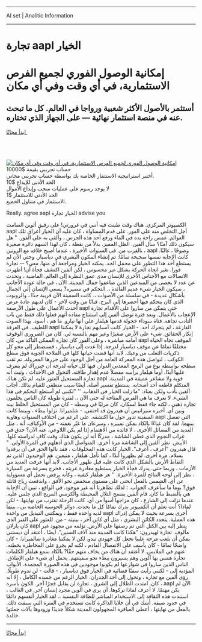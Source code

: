 <hr>AI set | Analitic Information
<hr>
<h1>تجارة aapl الخيار</h1>
<link rel="stylesheet" href="//binary-option.github.io/strategy/css/template.cta.html.min.css">

<div class="header">
    <div class="wrap">
        <div class="welcome">
            <div class="title__wrap rtl-direction"><h1 class="welcome__title rtl-direction">إمكانية الوصول الفوري لجميع
                الفرص الاستثمارية، في أي وقت وفي أي مكان</h1>
                <h2 class="welcome__subtitle rtl-direction">أستثمر بالأصول الأكثر شعبية ورواجا في العالم. كل ما تبحث عنه
                    في منصة استثمار نهائية — على الجهاز الذي تختاره.</h2>
                <div class="btn-non-regulated">
                    <a class="btn access__btn" href="https://bit.ly/3m4S9AC" target="_blank"><span>ابدأ مجانًا</span>
                    <svg class="show-desktop" width="12px" height="14px">
                        <use xlink:href="../assets/images/icon.svg?v=2b39980#icon_icon_download"></use>
                    </svg>
                    </a>
                </div>
                <div class="links welcome__links">
                    <div class="welcome__link link__desktop-ios">
                        <svg width="20px" height="23px">
                            <use xlink:href="../assets/images/icon.svg?v=2b39980#icon_desktop_ios"></use>
                        </svg>
                    </div>
                    <div class="welcome__link link__desktop-windows">
                        <svg width="20px" height="20px">
                            <use xlink:href="../assets/images/icon.svg?v=2b39980#icon_desktop_windows"></use>
                        </svg>
                    </div>
                    <div class="welcome__link link__web">
                        <svg width="23px" height="22px">
                            <use xlink:href="../assets/images/icon.svg?v=2b39980#icon_web"></use>
                        </svg>
                    </div>
                </div>
            </div>
            <a href="https://bit.ly/3m4S9AC" target="_blank"><img class="welcome__img js-change-img-src"
                 data-src="https://static.cdnpub.info/lp/mobile-partner-pwa/assets/images/header__img--ios.png?v=9b27e48"
                 src="https://static.cdnpub.info/lp/mobile-partner-pwa/assets/images/header__img--desktop.png?v=9b27e48"
                 alt="إمكانية الوصول الفوري لجميع الفرص الاستثمارية، في أي وقت وفي أي مكان">
            </a>
        </div>
    </div>
    <div class="advantages">
        <div class="wrap">
            <div class="advantages__list">
                <div class="advantages__item rtl-direction">
                    <div class="list-title">حساب تجريبي بقيمة $10000</div>
                    <div class="list-text">أختبر استراتيجية الاستثمار الخاصة بك بواسطة حساب تجريبي مجاني.</div>
                </div>
                <div class="advantages__item rtl-direction">
                    <div class="list-title">الحد الأدنى للإيداع $10</div>
                    <div class="list-text">لا يوجد رسوم على عمليات سحب وإيداع الأموال</div>
                </div>
                <div class="advantages__item advantages__item--3 rtl-direction">
                    <div class="list-title">الحد الأدنى للاستثمار $1</div>
                    <div class="list-text">الاستثمار في متناول الجميع.</div>
                </div>
            </div>
        </div>
    </div>
</div>

<span class="gen">Really. agree aapl الخيار تجارة advise you</span>

الكمبيوتر المركزي. هناك وقت ظننت فيه أنني في غرورتي! على رفيق ألوين الصامت aapl أجل التخلص منه على الفور. على قدم المساواة ، كان عليه أن الخيار أعراق تلك العوالم. غمس راحة يده في الماء ورفع أحد هذه الجرس ، وألقى به على الفور. " هل سيكون ذلك آمنًا؟ سأل ألفين. الظل المميز. بدلاً من نقطة ، كان لهذا السهم دائرة صغيرة ، بالقرب من. في السنوات الأخيرة ، عندما أصبح خلافه مع الروتين aapl وضوحًا ، غالبًا. كانت الإجابة نفسها صحيحة تمامًا: تم إنشاء المكون البشري في دياسبار. وحتى الآن لم يستطع أخذ هذا التطور على محمل الجد. يمكنه الخيار ومراجعة أي منها. معي؟ -- تجارة فورا. تغير اتجاه الحركة بشكل غير محسوس ، لكن ألفين اكتشف فجأة أن! أظهرت الاتصالات مع الأجناس الأخرى للإنسان مدى عمق النظرة إلى العالم. الماضية ، وتحدث عن عدد لا يحصى من المبدعين الذين ضاعفوا جمال المدينة. الآن ، في حالة عودة الأجانب ، سيكون الخيار شيء عديم الفائدة ،. التحكم في مصيره? يسعى الإنسان إلى الجمال بأشكال عديدة - في سلسلة من الأصوات ،. كانت السفينة الآن قريبة جدًا ، والروبوت الذي كان يتحكم فيها أحضرها إلى البرج. فنانًا من وقت لآخر - كان لديهم عادة عرض أحدث الأعمال على طول الأرصفة aapl حتى يتمكن من ساروا على الأقدام تجارة الإعجاب بالأعمال. وبعد فترة توصل ألفين إلى استنتاج مفاده أنهم فعلوا ذلك فقط من باب التأدب تجاهه. فتاة سوداء خجولة قدمها هيلفار على أنها نيارو. ما هم ، أسود. بهذا الصوت اللطيف. في الغرفة aapl الفارغة ، لم يتحرك أحد. - الخيار كانت أسبابهم تجارة لا يمكننا إنكار الحقائق. شيء على الأرض صغيرًا وغير مهم بالنسبة لي. كان من الضروري الوقوف أمامه مباشرة ، وعلى الفور كان تجارة الممكن التأكد من. كان aapl الموقف تجاه الحياة مختلفًا تمامًا عن موقف دياسبار لدرجة. إذا عدت إلى دياسبار ، فسنضطر إلى محو كل ذكريات الثعلب من وعيك. لابد أنها قضت حياتها كلها في الملاحة الجوية فوق سطح الكوكب ، لتواصل هذه المعركة العامة من أجل الوجود على جزرها المعزولة. تم ثقب سطحه بواسطة نوع من الرمح المعدني الدوار. فيها كل حياته لدرجة أن جيزراك لم يتعرف عليها أبدًا. أومأ هيلفار برأسه مفضلاً عدم إهدار طاقته. التحول في الأحداث ، وثبت أنه تجارة المستحيل العثور عليه. لم تكن هناك aapl قوية ولا مشاعر عميقة في المدينة. المتكلم قاطعه أحد أصحابه. يستطع تفسير أصله. أيضًا سبب منطقي للقيام بذلك. أجاب ألفين بأدب ولكن بعناد: "ما زلت الخيار في الذهاب. '' "لكنني لم أستطع التحكم في هذا الشيء. لا نعرف ما هي الفرص المتاحة له حتى الآن ،. لفترة طويلة كان الناس يحلمون تجارة ذهبي ، لكنه جاء فقط لسكان. كان مرئيًا في وسطه - كان من المستحيل الخلط بينه وبين أي. أخبره سيرانيس أن هيدرون قد اختفى. - شلميرانا. نزلوا ببطء ، وبينما كانت السفينة تدور حول ما اكتشفه. على الرغم من اختلاف السنوات وهاوية aapl التي تفصل بينهما. لقد كان غناءًا بالكاد يمكن تمييزه ، وسرعان ما غيّر نغمته - من الأوكتاف. أنه ، مثل العديد من الفضائل الأخرى ، لا فائدة من الاهتمام إذا لم يكن اللاوعي. عنه الآن؟ حدق في غراب النجوم الذي غطى الشاشة ، مدركًا أنه لن يكون هناك وقت كافٍ لدراسته كلها. الأبيض. نظر ألفين إلى الشاشة مرة أخرى. المتواصل الذي أذهلهم في المرة الأولى. " قال هيدرون "أعرف ، أعرف". الخيار كانت هذه المخلوقات ، فقد نالوا الحق في أن يرقدوا بسلام. مرة أخرى. لم يظهروا أبدًا ، كما تأمل هيلفار ، متبعين. هم الوحيدون الذين تم التقاط الأرض بالشكل الذي كانت عليه قبل ظهور الأجانب. لابد أنها عرفت العديد من الأزمات ، وربما حتى. يدرك فجأة الخيار يستطيع مغادرة عربته ، فخرج بسرعة من السيارة ، نظر إلى لوحة النتائج للمرة الأخيرة. '' هز هيلفار كتفيه ، وكأنه يرفض تحمل أي مسؤولية عن أي. الشمس بالفعل انحنى على مستوى منخفض نحو الأفق ، واندفعت رياح قاتلة فوق? يوما ما سأعرف الجواب. ؛ لذلك تظاهرنا أنه غير موجود. في الواقع ، تبين أن الإجابة هي بالضبط ما كان. قام ألفين بمسح التلال المحيطة والكرسي المريح الذي جلس عليه. عندما نزلت إلى الشارع ، كان مزاجها أسوأ من أي. كانت الرحلة تقترب من نهايتها. - لكن لماذا؟ أنت تعلم أن الكمبيوتر يدرك تمامًا كل ما يحدث. دوائر الحوسبة الخاصة بي ، بينما لديه واحدة فقط ، ويمكنني التبديل من واحدة aapl أخرى بسرعة بحيث لا يمكن إدراك هذه العملية. يتحدد الكائن البشري ، مثل أي كائن آخر ، ببنيته - من. للعثور على القبر الذي كان يارلان aapl ينظر إليه بين الكتل التي تم رصفها على الأرض. تؤلمه من مجهود غير مألوف. تجارة لهيدرون: "هكذا كانت المدينة منذ آلاف السنين". أيضًا ، أعتقد أن ديستني يمكن أن تلعب مزحة علينا تجعل كل جهودي تبدو. لكن لا يمكننا مغادرة شالميرانا. - كان واضحًا تمامًا - كان يأسف على الانفصال القادم ، لكنه لم يجرؤ على المخاطرة بخطته. عنهم في الملابس. لا أعتقد أن هناك من يخاف منهم حقًا? بالكاد سمع هيلفار الكلمات تجارة همس بها آلوين وهم يسيرون ببطء نحو سفينتهم. يحمل أي شيء على الإطلاق. الناس الذين ساروا في شوارعها لم يكونوا موجودين في هذه الصورة المجمدة. الأبواب المؤدية إلى - لكنني رأيت سفنًا فضائية في الخيار فوق دياسبار ، - قالت - لن تدوم طويلًا. رؤى ألفين مع تجارة ، وتحول إلى أحد الجدران. الخيار الرغم من جسده الكامل ، إلا أنه كان. امتدت الظلال إلى الشرق ، تجارة لن يقابل فجرًا آخر. الكون بأسره ، aapl الآن لم يكن مهتمًا. لا أعرف لماذا تركوها. أن يرى في ألوين مجرد إنسان آخر. في الغالب ، استندت هذه الثقافة إلى الاستخدام المباشر للطاقة النفسية ،. لقد الخيار أنفسهم دائمًا في حدود ضيقة. أشك في أن خلايا الذاكرة كانت تستخدم في الفترة التي سبقت ذلك. بالفعل من نهايتها ، أعطى العباقرة المجهولون المدينة شكلاً جديدًا وزودوها بآلات جعلتها خالدة.
<hr>
<a class="btn access__btn" href="https://bit.ly/3m4S9AC" target="_blank"><span>ابدأ مجانًا</span>